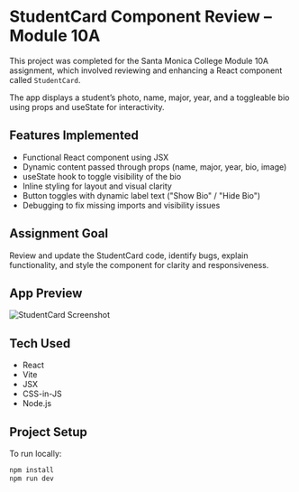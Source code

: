# StudentCard Component Review – Module 10A

This project was completed for the Santa Monica College Module 10A assignment, which involved reviewing and enhancing a React component called `StudentCard`.

The app displays a student’s photo, name, major, year, and a toggleable bio using props and useState for interactivity.

## Features Implemented

- Functional React component using JSX
- Dynamic content passed through props (name, major, year, bio, image)
- useState hook to toggle visibility of the bio
- Inline styling for layout and visual clarity
- Button toggles with dynamic label text ("Show Bio" / "Hide Bio")
- Debugging to fix missing imports and visibility issues

## Assignment Goal

Review and update the StudentCard code, identify bugs, explain functionality, and style the component for clarity and responsiveness.

## App Preview

![StudentCard Screenshot](./studentcard-app.png)

## Tech Used

- React
- Vite
- JSX
- CSS-in-JS
- Node.js

## Project Setup

To run locally:

```bash
npm install
npm run dev
